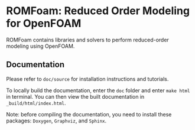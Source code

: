 ROMFoam: Reduced Order Modeling for OpenFOAM
===========================================

ROMFoam contains libraries and solvers to perform reduced-order modeling using OpenFOAM. 

Documentation
-------------

Please refer to ``doc/source`` for installation instructions and tutorials.

To locally build the documentation, enter the ``doc`` folder and enter ``make html`` in terminal. You can then view the built documentation in ``_build/html/index.html``.

Note: before compiling the documentation, you need to install these packages: ``Doxygen``, ``Graphviz``, and ``Sphinx``.
